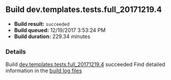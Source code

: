 ## Build dev.templates.tests.full_20171219.4
- **Build result:** `succeeded`
- **Build queued:** 12/19/2017 3:53:24 PM
- **Build duration:** 229.34 minutes
### Details
Build [dev.templates.tests.full_20171219.4](https://winappstudio.visualstudio.com/web/build.aspx?pcguid=a4ef43be-68ce-4195-a619-079b4d9834c2&builduri=vstfs%3a%2f%2f%2fBuild%2fBuild%2f24462) succeeded
Find detailed information in the [build log files](https://uwpctdiags.blob.core.windows.net/buildlogs/dev.templates.tests.full_20171219.4_logs.zip)
